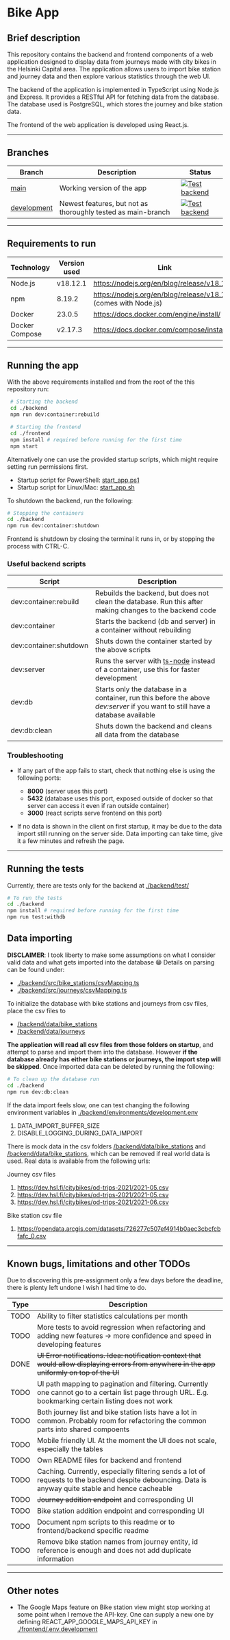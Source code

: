 # Bike App

## Brief description

This repository contains the backend and frontend components of a web application designed to display data from journeys made with city bikes in the Helsinki Capital area. The application allows users to import bike station and journey data and then explore various statistics through the web UI.

The backend of the application is implemented in TypeScript using Node.js and Express. It provides a RESTful API for fetching data from the database. The database used is PostgreSQL, which stores the journey and bike station data.

The frontend of the web application is developed using React.js.

---

## Branches

| Branch                                                              | Description                                                  | Status                                                                                                                                                                                         |
| ------------------------------------------------------------------- | ------------------------------------------------------------ | ---------------------------------------------------------------------------------------------------------------------------------------------------------------------------------------------- |
| [main](https://github.com/triihim/bike-app/tree/main)               | Working version of the app                                   | [![Test backend](https://github.com/triihim/bike-app/actions/workflows/test-backend.yml/badge.svg?branch=main&event=push)](https://github.com/triihim/bike-app/actions/workflows/test-backend.yml)        |
| [development](https://github.com/triihim/bike-app/tree/development) | Newest features, but not as thoroughly tested as main-branch | [![Test backend](https://github.com/triihim/bike-app/actions/workflows/test-backend.yml/badge.svg?branch=development)](https://github.com/triihim/bike-app/actions/workflows/test-backend.yml) |

---

## Requirements to run

| Technology     | Version used | Link                                                             |
| -------------- | ------------ | ---------------------------------------------------------------- |
| Node.js        | v18.12.1     | https://nodejs.org/en/blog/release/v18.12.0                      |
| npm            | 8.19.2       | https://nodejs.org/en/blog/release/v18.12.0 (comes with Node.js) |
| Docker         | 23.0.5       | https://docs.docker.com/engine/install/                          |
| Docker Compose | v2.17.3      | https://docs.docker.com/compose/install/                         |

---

## Running the app

With the above requirements installed and from the root of the this repository run:

```bash
 # Starting the backend
 cd ./backend
 npm run dev:container:rebuild
```

```bash
 # Starting the frontend
 cd ./frontend
 npm install # required before running for the first time
 npm start
```

Alternatively one can use the provided startup scripts, which might require setting run permissions first.

- Startup script for PowerShell: [start_app.ps1](./start_app.ps1)
- Startup script for Linux/Mac: [start_app.sh](./start_app.sh)

To shutdown the backend, run the following:

```bash
# Stopping the containers
cd ./backend
npm run dev:container:shutdown
```

Frontend is shutdown by closing the terminal it runs in, or by stopping the process with CTRL-C.

### Useful backend scripts

| Script                 | Description                                                                                                                    |
| ---------------------- | ------------------------------------------------------------------------------------------------------------------------------ |
| dev:container:rebuild  | Rebuilds the backend, but does not clean the database. Run this after making changes to the backend code                       |
| dev:container          | Starts the backend (db and server) in a container without rebuilding                                                           |
| dev:container:shutdown | Shuts down the container started by the above scripts                                                                          |
| dev:server             | Runs the server with [ts-node](https://www.npmjs.com/package/ts-node) instead of a container, use this for faster development  |
| dev:db                 | Starts only the database in a container, run this before the above _dev:server_ if you want to still have a database available |
| dev:db:clean           | Shuts down the backend and cleans all data from the database                                                                   |

### Troubleshooting

- If any part of the app fails to start, check that nothing else is using the following ports:

  - **8000** (server uses this port)
  - **5432** (database uses this port, exposed outside of docker so that server can access it even if ran outside container)
  - **3000** (react scripts serve frontend on this port)

- If no data is shown in the client on first startup, it may be due to the data import still running on the server side. Data importing can take time, give it a few minutes and refresh the page.

---

## Running the tests

Currently, there are tests only for the backend at [./backend/test/](./backend/test/)

```bash
# To run the tests
cd ./backend
npm install # required before running for the first time
npm run test:withdb
```

## Data importing

**DISCLAIMER**: I took liberty to make some assumptions on what I consider valid data and what gets imported into the database :grin:
Details on parsing can be found under:

- [./backend/src/bike_stations/csvMapping.ts](./backend/src/bike_stations/csvMapping.ts)
- [./backend/src/journeys/csvMapping.ts](./backend/src/journeys/csvMapping.ts)

To initialize the database with bike stations and journeys from csv files, place the csv files to

- [/backend/data/bike_stations](/backend/data/bike_stations)
- [/backend/data/journeys](/backend/data/journeys)

**The application will read all csv files from those folders on startup**, and attempt to parse and import them into the database. However **if the database already has either bike stations or journeys, the import step will be skipped**. Once imported data can be deleted by running the following:

```bash
# To clean up the database run
cd ./backend
npm run dev:db:clean
```

If the data import feels slow, one can test changing the following environment variables in [./backend/environments/development.env](./backend/environments/development.env)

1. DATA_IMPORT_BUFFER_SIZE
2. DISABLE_LOGGING_DURING_DATA_IMPORT

There is mock data in the csv folders [/backend/data/bike_stations](/backend/data/bike_stations) and [/backend/data/bike_stations](/backend/data/bike_stations), which can be removed if real world data is used. Real data is available from the following urls:

Journey csv files

1. https://dev.hsl.fi/citybikes/od-trips-2021/2021-05.csv
2. https://dev.hsl.fi/citybikes/od-trips-2021/2021-05.csv
3. https://dev.hsl.fi/citybikes/od-trips-2021/2021-06.csv

Bike station csv file

1. https://opendata.arcgis.com/datasets/726277c507ef4914b0aec3cbcfcbfafc_0.csv

---

## Known bugs, limitations and other TODOs

Due to discovering this pre-assignment only a few days before the deadline, there is plenty left undone I wish I had time to do.

| Type | Description                                                                                                                                             |
| ---- | ------------------------------------------------------------------------------------------------------------------------------------------------------- |
| TODO | Ability to filter statistics calculations per month                                                                                                     |
| TODO | More tests to avoid regression when refactoring and adding new features &rarr; more confidence and speed in developing features                         |
| DONE | ~~UI Error notifications. Idea: notification context that would allow displaying errors from anywhere in the app uniformly on top of the UI~~           |
| TODO | UI path mapping to pagination and filtering. Currently one cannot go to a certain list page through URL. E.g. bookmarking certain listing does not work |
| TODO | Both journey list and bike station lists have a lot in common. Probably room for refactoring the common parts into shared compoents                     |
| TODO | Mobile friendly UI. At the moment the UI does not scale, especially the tables                                                                          |
| TODO | Own README files for backend and frontend                                                                                                               |
| TODO | Caching. Currently, especially filtering sends a lot of requests to the backend despite debouncing. Data is anyway quite stable and hence cacheable     |
| TODO | ~~Journey addition endpoint~~ and corresponding UI                                                                                                      |
| TODO | Bike station addition endpoint and corresponding UI                                                                                                     |
| TODO | Document npm scripts to this readme or to frontend/backend specific readme                                                                              |
| TODO | Remove bike station names from journey entity, id reference is enough and does not add duplicate information                                            |

---

## Other notes

- The Google Maps feature on Bike station view might stop working at some point when I remove the API-key. One can supply a new one by defining REACT_APP_GOOGLE_MAPS_API_KEY in [./frontend/.env.development](./frontend/.env.development)
